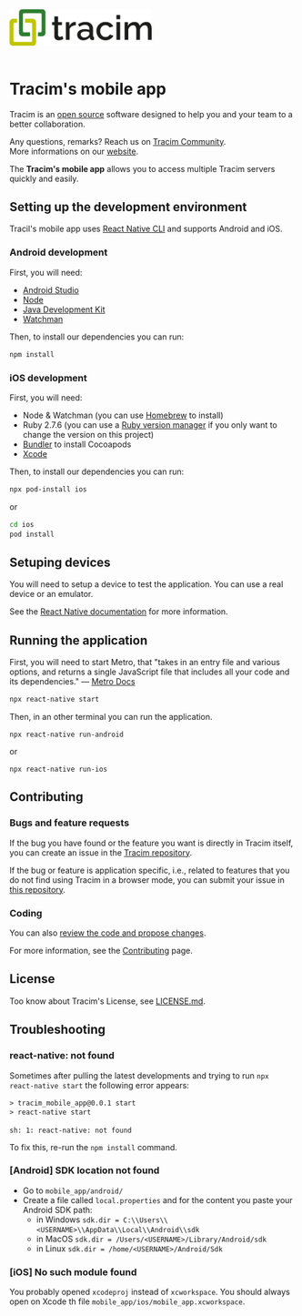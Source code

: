 <img src="./src/branding/logo.png" alt="Tracim's logo" width="250">
</br>
</br>

# Tracim's mobile app

Tracim is an [open source](https://github.com/tracim/tracim) software designed to help you and your team to a better collaboration.

Any questions, remarks? Reach us on [Tracim Community](https://public-community.tracim.fr/). </br>
More informations on our [website](https://www.algoo.fr/fr/tracim).

The **Tracim's mobile app** allows you to access multiple Tracim servers quickly and easily.


## Setting up the development environment

Tracil's mobile app uses [React Native CLI](https://reactnative.dev/docs/environment-setup) and supports Android and iOS.

### Android development

First, you will need:
- [Android Studio](https://developer.android.com/studio)
- [Node](https://nodejs.org/en/download/package-manager/)
- [Java Development Kit](http://openjdk.java.net/)
- [Watchman](https://facebook.github.io/watchman/docs/install/#buildinstall)

Then, to install our dependencies you can run:

```bash
npm install
```

### iOS development

First, you will need:
- Node & Watchman (you can use [Homebrew](http://brew.sh/) to install)
- Ruby 2.7.6 (you can use a [Ruby version manager](https://github.com/rbenv/rbenv) if you only want to change the version on this project)
- [Bundler](https://bundler.io/) to install Cocoapods
- [Xcode](https://apps.apple.com/fr/app/xcode/id497799835)

Then, to install our dependencies you can run:

```bash
npx pod-install ios
```

or

```bash
cd ios
pod install
```


## Setuping devices

You will need to setup a device to test the application. You can use a real device or an emulator.

See the [React Native documentation](https://reactnative.dev/docs/running-on-device) for more information.


## Running the application

First, you will need to start Metro, that "takes in an entry file and various options, and returns a single JavaScript file that includes all your code and its dependencies." — [Metro Docs](https://facebook.github.io/metro/docs/concepts)

```bash
npx react-native start
```

Then, in an other terminal you can run the application.

```
npx react-native run-android
```

or

```
npx react-native run-ios
```


## Contributing

### Bugs and feature requests

If the bug you have found or the feature you want is directly in Tracim itself, you can create an issue in the [Tracim repository](https://github.com/tracim/tracim/issues).

If the bug or feature is application specific, i.e., related to features that you do not find using Tracim in a browser mode, you can submit your issue in [this repository](https://github.com/tracim/mobile_app/issues).

### Coding

You can also [review the code and propose changes](https://github.com/tracim/tracim/pulls).

For more information, see the [Contributing](https://github.com/tracim/mobile_app/blob/main/CONTRIBUTING.md) page.


## License

Too know about Tracim's License, see [LICENSE.md](https://github.com/tracim/tracim/blob/develop/LICENSE.md).


## Troubleshooting

### react-native: not found
Sometimes after pulling the latest developments and trying to run `npx react-native start` the following error appears:
```
> tracim_mobile_app@0.0.1 start
> react-native start

sh: 1: react-native: not found
```
To fix this, re-run the `npm install` command.

### [Android] SDK location not found

- Go to `mobile_app/android/`
- Create a file called `local.properties` and for the content you paste your Android SDK path:
  - in Windows `sdk.dir = C:\\Users\\<USERNAME>\\AppData\\Local\\Android\\sdk`
  - in MacOS `sdk.dir = /Users/<USERNAME>/Library/Android/sdk`
  - in Linux `sdk.dir = /home/<USERNAME>/Android/Sdk`

### [iOS] No such module found
You probably opened `xcodeproj` instead of `xcworkspace`. You should always open on Xcode th file `mobile_app/ios/mobile_app.xcworkspace`.
